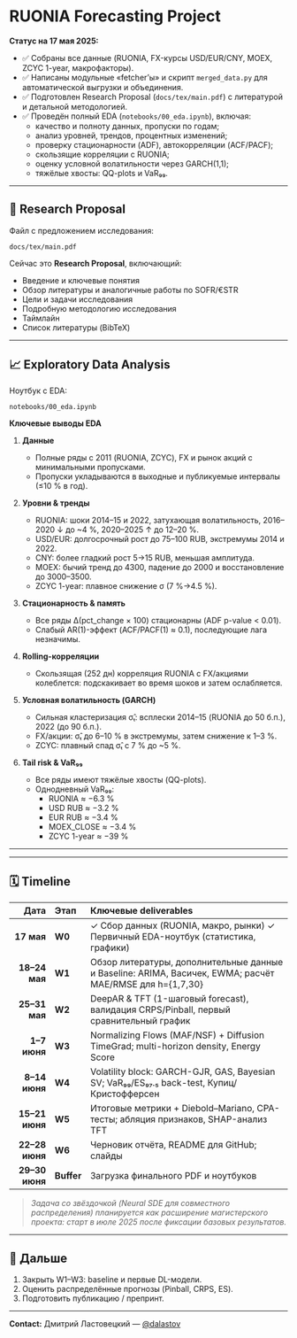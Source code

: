 # RUONIA Forecasting Project

**Статус на 17 мая 2025:**

- ✅ Собраны все данные (RUONIA, FX-курсы USD/EUR/CNY, MOEX, ZCYC 1-year, макрофакторы).  
- ✅ Написаны модульные «fetcher’ы» и скрипт `merged_data.py` для автоматической выгрузки и объединения.  
- ✅ Подготовлен Research Proposal (`docs/tex/main.pdf`) с литературой и детальной методологией.  
- ✅ Проведён полный EDA (`notebooks/00_eda.ipynb`), включая:
  - качество и полноту данных, пропуски по годам;
  - анализ уровней, трендов, процентных изменений;
  - проверку стационарности (ADF), автокорреляции (ACF/PACF);
  - скользящие корреляции с RUONIA;
  - оценку условной волатильности через GARCH(1,1);
  - тяжёлые хвосты: QQ-plots и VaR₉₉.

---

## 📄 Research Proposal

Файл с предложением исследования:


```
docs/tex/main.pdf
```

Сейчас это **Research Proposal**, включающий:

* Введение и ключевые понятия
* Обзор литературы и аналогичные работы по SOFR/€STR
* Цели и задачи исследования
* Подробную методологию исследования
* Таймлайн
* Список литературы (BibTeX)

---

## 📈 Exploratory Data Analysis

Ноутбук с EDA:

```
notebooks/00_eda.ipynb
```

**Ключевые выводы EDA**  

1. **Данные**  
   - Полные ряды с 2011 (RUONIA, ZCYC), FX и рынок акций с минимальными пропусками.  
   - Пропуски укладываются в выходные и публикуемые интервалы (≤10 % в год).  

2. **Уровни & тренды**  
   - RUONIA: шоки 2014–15 и 2022, затухающая волатильность, 2016–2020 ↓ до ~4 %, 2020–2025 ↑ до 12–20 %.  
   - USD/EUR: долгосрочный рост до 75–100 RUB, экстремумы 2014 и 2022.  
   - CNY: более гладкий рост 5→15 RUB, меньшая амплитуда.  
   - MOEX: бычий тренд до 4300, падение до 2000 и восстановление до 3000–3500.  
   - ZCYC 1-year: плавное снижение σ (7 %→4.5 %).

3. **Стационарность & память**  
   - Все ряды Δ(pct_change × 100) стационарны (ADF p-value < 0.01).  
   - Слабый AR(1)-эффект (ACF/PACF(1) ≈ 0.1), последующие лага незначимы.

4. **Rolling-корреляции**  
   - Скользящая (252 дн) корреляция RUONIA с FX/акциями колеблется: подскакивает во время шоков и затем ослабляется.

5. **Условная волатильность (GARCH)**  
   - Сильная кластеризация σ̂ₜ: всплески 2014–15 (RUONIA до 50 б.п.), 2022 (до 90 б.п.).  
   - FX/акции: σ̂ₜ до 6–10 % в экстремумы, затем снижение к 1–3 %.  
   - ZCYC: плавный спад σ̂ₜ с 7 % до ~5 %.

6. **Tail risk & VaR₉₉**  
   - Все ряды имеют тяжёлые хвосты (QQ-plots).  
   - Однодневный VaR₉₉:  
     - RUONIA ≈ −6.3 %  
     - USD RUB ≈ −3.2 %  
     - EUR RUB ≈ −3.4 %  
     - MOEX_CLOSE ≈ −3.4 %  
     - ZCYC 1-year ≈ −39 %

---

---

## 🗓️ Timeline

|           Дата | Этап       | Ключевые deliverables                                                                      |
| -------------: | :--------- | :----------------------------------------------------------------------------------------- |
|     **17 мая** | **W0**     | ✓ Сбор данных (RUONIA, макро, рынки)  ✓  Первичный EDA-ноутбук (статистика, графики)       |
|  **18–24 мая** | **W1**     | Обзор литературы, дополнительные данные и Baseline: ARIMA, Васичек, EWMA; расчёт MAE/RMSE для h={1,7,30}          |
|  **25–31 мая** | **W2**     | DeepAR & TFT (1-шаговый forecast), валидация CRPS/Pinball, первый сравнительный график     |
|   **1–7 июня** | **W3**     | Normalizing Flows (MAF/NSF) + Diffusion TimeGrad; multi-horizon density, Energy Score      |
|  **8–14 июня** | **W4**     | Volatility block: GARCH-GJR, GAS, Bayesian SV; VaR₉₉/ES₉₇.₅ back-test, Купиц/Кристофферсен |
| **15–21 июня** | **W5**     | Итоговые метрики + Diebold–Mariano, CPA-тесты; абляция признаков, SHAP-анализ TFT          |
| **22–28 июня** | **W6**     | Черновик отчёта, README для GitHub; слайды                |
| **29–30 июня** | **Buffer** | Загрузка финального PDF и ноутбуков               |

> *Задача со звёздочкой (Neural SDE для совместного распределения) планируется как расширение магистерского проекта: старт в июле 2025 после фиксации базовых результатов.*

---

## 🚀 Дальше

1. Закрыть W1–W3: baseline и первые DL-модели.
2. Оценить распределённые прогнозы (Pinball, CRPS, ES).
3. Подготовить публикацию / препринт.

---

**Contact:**
Дмитрий Ластовецкий — [@dalastov](https://t.me/dalastov)

